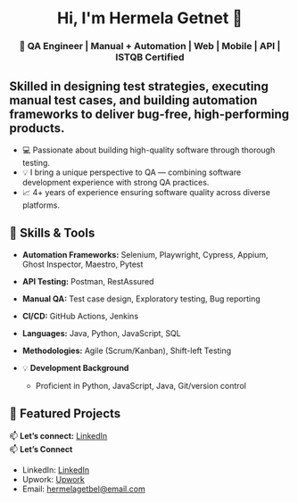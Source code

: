 <h1 align="center">Hi, I'm Hermela Getnet 👋</h1>
<h3 align="center"> <b>🎯 QA Engineer | Manual + Automation | Web | Mobile | API | ISTQB Certified </b></h3>
<h2> Skilled in designing test strategies, executing manual test cases, and building automation frameworks to deliver bug-free, high-performing products. </h2>

- 💻 Passionate about building high-quality software through thorough testing.
- 💡 I bring a unique perspective to QA — combining software development experience with strong QA practices.  
- 📈 4+ years of experience ensuring software quality across diverse platforms.

## 🔧 Skills & Tools
- **Automation Frameworks:** Selenium, Playwright, Cypress, Appium, Ghost Inspector, Maestro, Pytest
- **API Testing:** Postman, RestAssured  
- **Manual QA:** Test case design, Exploratory testing, Bug reporting  
- **CI/CD:** GitHub Actions, Jenkins  
- **Languages:** Java, Python, JavaScript, SQL  
- **Methodologies:** Agile (Scrum/Kanban), Shift-left Testing

- 💡 **Development Background**
  - Proficient in Python, JavaScript, Java, Git/version control  

 ## 📂 Featured Projects


📫 **Let’s connect:** [LinkedIn](https://www.linkedin.com/in/hermela-getnet-407ab9211)  
📫 **Let’s Connect**  
- LinkedIn: [LinkedIn](https://www.linkedin.com/in/hermela-getnet-407ab9211)  
- Upwork: [Upwork](https://www.upwork.com/freelancers/~0116ff170adf54e08a?mp_source=share)  
- Email: hermelagetbel@email.com
